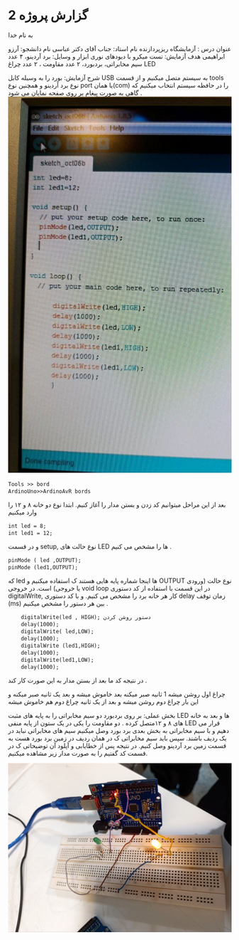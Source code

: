 # گزارش پروژه 2
به نام خدا

عنوان درس : آزمایشگاه ریزپردازنده 
نام استاد: جناب آقای دکتر عباسی
نام دانشجو: آرزو ابراهیمی 
هدف آزمایش: تست میکرو با دیودهای نوری
ابزار و وسایل: برد آردینو، ۴ عدد سیم مخابراتی، بردبورد، ۲ عدد مقاومت ، ۲ عدد چراغ LED

شرح آزمایش:
بورد را به وسیله کابل USB  به سیستم متصل میکنیم  و از قسمت tools نوع برد آردینو و همچنین نوع port  یا همان(com)  را  در حافظه سیستم انتخاب میکنیم که گاهی به صورت پیغام بر روی صفحه نمایان می شود .
![code](./photo_2024-10-13_02-37-59.jpg)

```
Tools >> bord 
ArdinoUno>>ArdinoAvR bords
```
بعد از این مراحل میتوانیم کد زدن و بستن مدار را آغاز کنیم.
ابتدا نوع دو خانه ۸ و ۱۲ را وارد میکنیم 
```
int led = 8; 
int led1 = 12;
```
 و در قسمت setup, نوع حالت های LED ها را مشخص می کنیم .
```
pinMode ( led ,OUTPUT);
pinMode (led1,OUTPUT);
```
 که led ها اینجا شماره پایه هایی هستند ک  استفاده میکنیم و OUTPUT نوع حالت (ورودی یا خروجی) است.
در خروجی void loop   در این قسمت با استفاده از کد دستوری digitalWrite, کار هر خانه برد را مشخص می کنیم. 
و با کد دستوری  delay  زمان توقف (ms) بین هر دستور را مشخص میکنیم .
```
    digitalWrite(led , HIGH); دستور روشن کردن
    delay(1000);
    digitalWrite( led,LOW);
    delay(1000);
    digitalWrite (led1,HIGH);
    delay(1000);
    digitalWrite(led1,LOW);
    delay(1000);
```
 در نتیجه کد ما بعد از بستن مدار به این صورت کار کند .

 چراغ اول روشن میشه 1 ثانیه صبر میکنه بعد خاموش میشه و  بعد یک ثانیه صبر میکنه  و این بار چراغ دوم روشن میشه و  بعد از  یک ثانیه  چراغ دوم هم خاموش میشه


بخش عملی: 
بر روی بردبورد دو سیم مخابراتی را به پایه های مثبت LED ها و بعد  به خانه های ۸ و ۱۲متصل کرده . دو مقاومت را یکی در  یک ستون از پایه منفی LED قرار می دهیم و با سیم مخابراتی به بخش بعدی برد بورد وصل میکنیم سیم های مخابراتی نباید در یک ردیف باشند.
سپس باید سیم مخابراتی ک در همان ردیف در زمین برد بورد هست به قسمت زمین برد آردینو وصل کنیم.
در نتیجه پس از خطایابی و آپلود آن  توضیحاتی ک در قسمت کد گفتیم را به صورت مدار زیر مشاهده میکنیم.

![code](./photo_2024-10-13_01-59-42.jpg) 